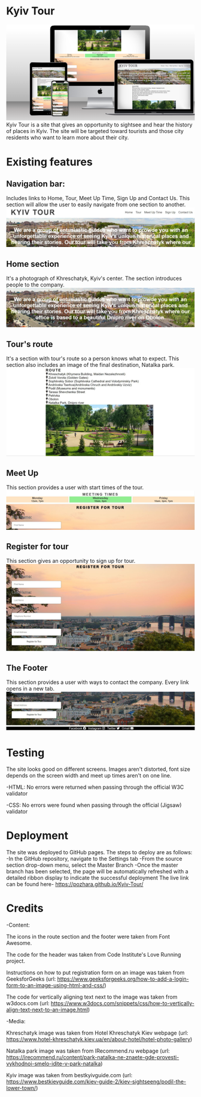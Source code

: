# Kyiv Tour
![Photo of different screen sizes](assets/images/different-screens.png)
Kyiv Tour is a site that gives an opportunity to sightsee and hear the history of places in Kyiv. The site will be targeted toward tourists and those city residents who want to learn more about their city. 

# Existing features
## Navigation bar:
Includes links to Home, Tour, Meet Up Time, Sign Up and Contact Us. This section will allow the user to easily navigate from one section to another.
![Header image](assets/images/header.jpg)
## Home section
It's a photograph of Khreschatyk, Kyiv's center. The section introduces people to the company. 
![About us section](assets/images/about-us.jpg)
## Tour's route
It's a section with tour's route so a person knows what to expect. This section also includes an image of the final destination, Natalka park. 
![Tour's route section](assets/images/route.jpg)
## Meet Up 
This section provides a user with start times of the tour.
![Meet up times section](assets/images/meetup-times.jpg)
## Register for tour
This section gives an opportunity to sign up for tour.
![Sign up form](assets/images/sign-up-form.jpg)
## The Footer
This section provides a user with ways to contact the company. Every link opens in a new tab.
![Footer section](assets/images/footer.jpg) 

# Testing
The site looks good on different screens. Images aren't distorted, font size depends on the screen width and meet up times aren't on one line.

-HTML:
No errors were returned when passing through the official W3C validator

-CSS:
No errors were found when passing through the official (Jigsaw) validator

# Deployment
The site was deployed to GitHub pages. The steps to deploy are as follows:
-In the GitHub repository, navigate to the Settings tab
-From the source section drop-down menu, select the Master Branch
-Once the master branch has been selected, the page will be automatically refreshed with a detailed ribbon display to indicate the successful deployment
The live link can be found here- https://pozhara.github.io/Kyiv-Tour/

# Credits
-Content:

The icons in the route section and the footer were taken from Font Awesome.

The code for the header was taken from Code Institute's Love Running project.

Instructions on how to put registration form on an image was taken from GeeksforGeeks (url: https://www.geeksforgeeks.org/how-to-add-a-login-form-to-an-image-using-html-and-css/)

The code for vertically aligning text next to the image was taken from w3docs.com (url: https://www.w3docs.com/snippets/css/how-to-vertically-align-text-next-to-an-image.html)

-Media:

Khreschatyk image was taken from Hotel Khreschatyk Kiev webpage (url: https://www.hotel-khreschatyk.kiev.ua/en/about-hotel/hotel-photo-gallery)

Natalka park image was taken from IRecommend.ru webpage (url: https://irecommend.ru/content/park-natalka-ne-znaete-gde-provesti-vykhodnoi-smelo-idite-v-park-natalka)

Kyiv image was taken from bestkyivguide.com (url: https://www.bestkievguide.com/kiev-guide-2/kiev-sightseeng/podil-the-lower-town/)